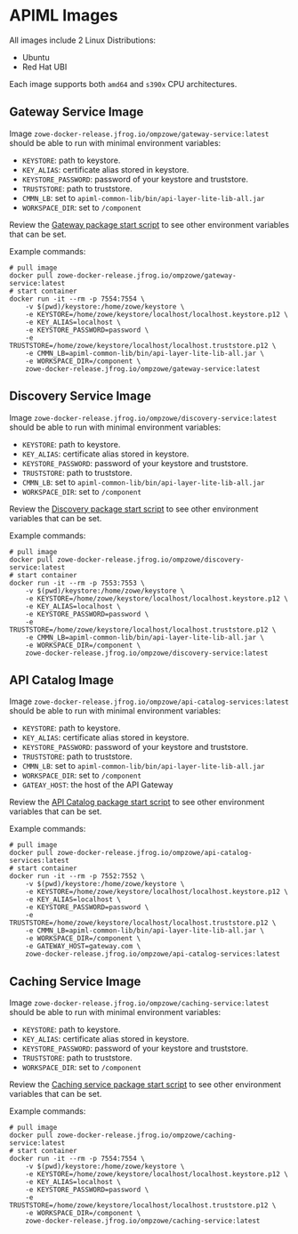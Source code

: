 # APIML Images

All images include 2 Linux Distributions:

- Ubuntu
- Red Hat UBI

Each image supports both `amd64` and `s390x` CPU architectures.

## Gateway Service Image

Image `zowe-docker-release.jfrog.io/ompzowe/gateway-service:latest` should be able to run with minimal environment variables:

- `KEYSTORE`: path to keystore.
- `KEY_ALIAS`: certificate alias stored in keystore.
- `KEYSTORE_PASSWORD`: password of your keystore and truststore.
- `TRUSTSTORE`: path to truststore.
- `CMMN_LB`: set to `apiml-common-lib/bin/api-layer-lite-lib-all.jar`
- `WORKSPACE_DIR`: set to `/component`

Review the [Gateway package start script](../gateway-package/src/main/resources/bin/start.sh) to see other environment variables that can be set.

Example commands:

```
# pull image
docker pull zowe-docker-release.jfrog.io/ompzowe/gateway-service:latest
# start container
docker run -it --rm -p 7554:7554 \
    -v $(pwd)/keystore:/home/zowe/keystore \
    -e KEYSTORE=/home/zowe/keystore/localhost/localhost.keystore.p12 \
    -e KEY_ALIAS=localhost \
    -e KEYSTORE_PASSWORD=password \
    -e TRUSTSTORE=/home/zowe/keystore/localhost/localhost.truststore.p12 \
    -e CMMN_LB=apiml-common-lib/bin/api-layer-lite-lib-all.jar \
    -e WORKSPACE_DIR=/component \
    zowe-docker-release.jfrog.io/ompzowe/gateway-service:latest
```

## Discovery Service Image

Image `zowe-docker-release.jfrog.io/ompzowe/discovery-service:latest` should be able to run with minimal environment variables:

- `KEYSTORE`: path to keystore.
- `KEY_ALIAS`: certificate alias stored in keystore.
- `KEYSTORE_PASSWORD`: password of your keystore and truststore.
- `TRUSTSTORE`: path to truststore.
- `CMMN_LB`: set to `apiml-common-lib/bin/api-layer-lite-lib-all.jar`
- `WORKSPACE_DIR`: set to `/component`

Review the [Discovery package start script](../discovery-package/src/main/resources/bin/start.sh) to see other environment variables that can be set.

Example commands:

```
# pull image
docker pull zowe-docker-release.jfrog.io/ompzowe/discovery-service:latest
# start container
docker run -it --rm -p 7553:7553 \
    -v $(pwd)/keystore:/home/zowe/keystore \
    -e KEYSTORE=/home/zowe/keystore/localhost/localhost.keystore.p12 \
    -e KEY_ALIAS=localhost \
    -e KEYSTORE_PASSWORD=password \
    -e TRUSTSTORE=/home/zowe/keystore/localhost/localhost.truststore.p12 \
    -e CMMN_LB=apiml-common-lib/bin/api-layer-lite-lib-all.jar \
    -e WORKSPACE_DIR=/component \
    zowe-docker-release.jfrog.io/ompzowe/discovery-service:latest
```

## API Catalog Image

Image `zowe-docker-release.jfrog.io/ompzowe/api-catalog-services:latest` should be able to run with minimal environment variables:

- `KEYSTORE`: path to keystore.
- `KEY_ALIAS`: certificate alias stored in keystore.
- `KEYSTORE_PASSWORD`: password of your keystore and truststore.
- `TRUSTSTORE`: path to truststore.
- `CMMN_LB`: set to `apiml-common-lib/bin/api-layer-lite-lib-all.jar`
- `WORKSPACE_DIR`: set to `/component`
- `GATEAY_HOST`: the host of the API Gateway

Review the [API Catalog package start script](../api-catalog-package/src/main/resources/bin/start.sh) to see other environment variables that can be set.

Example commands:

```
# pull image
docker pull zowe-docker-release.jfrog.io/ompzowe/api-catalog-services:latest
# start container
docker run -it --rm -p 7552:7552 \
    -v $(pwd)/keystore:/home/zowe/keystore \
    -e KEYSTORE=/home/zowe/keystore/localhost/localhost.keystore.p12 \
    -e KEY_ALIAS=localhost \
    -e KEYSTORE_PASSWORD=password \
    -e TRUSTSTORE=/home/zowe/keystore/localhost/localhost.truststore.p12 \
    -e CMMN_LB=apiml-common-lib/bin/api-layer-lite-lib-all.jar \
    -e WORKSPACE_DIR=/component \
    -e GATEWAY_HOST=gateway.com \
    zowe-docker-release.jfrog.io/ompzowe/api-catalog-services:latest
```

## Caching Service Image

Image `zowe-docker-release.jfrog.io/ompzowe/caching-service:latest` should be able to run with minimal environment variables:

- `KEYSTORE`: path to keystore.
- `KEY_ALIAS`: certificate alias stored in keystore.
- `KEYSTORE_PASSWORD`: password of your keystore and truststore.
- `TRUSTSTORE`: path to truststore.
- `WORKSPACE_DIR`: set to `/component`

Review the [Caching service package start script](../caching-service-package/src/main/resources/bin/start.sh) to see other environment variables that can be set.

Example commands:

```
# pull image
docker pull zowe-docker-release.jfrog.io/ompzowe/caching-service:latest
# start container
docker run -it --rm -p 7554:7554 \
    -v $(pwd)/keystore:/home/zowe/keystore \
    -e KEYSTORE=/home/zowe/keystore/localhost/localhost.keystore.p12 \
    -e KEY_ALIAS=localhost \
    -e KEYSTORE_PASSWORD=password \
    -e TRUSTSTORE=/home/zowe/keystore/localhost/localhost.truststore.p12 \
    -e WORKSPACE_DIR=/component \
    zowe-docker-release.jfrog.io/ompzowe/caching-service:latest
```
